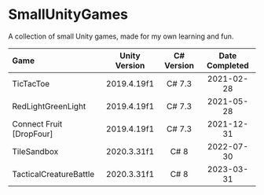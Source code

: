 # SmallUnityGames

A collection of small Unity games, made for my own learning and fun.

| Game                     | Unity Version | C# Version | Date Completed |
| :----------------------- | :-----------: | :--------: | :------------: |
| TicTacToe                |  2019.4.19f1  |   C# 7.3   |   2021-02-28   |
| RedLightGreenLight       |  2019.4.19f1  |   C# 7.3   |   2021-05-28   |
| Connect Fruit [DropFour] |  2019.4.19f1  |   C# 7.3   |   2021-12-31   |
| TileSandbox              |  2020.3.31f1  |    C# 8    |   2022-07-30   |
| TacticalCreatureBattle   |  2020.3.31f1  |    C# 8    |   2023-03-31   |
